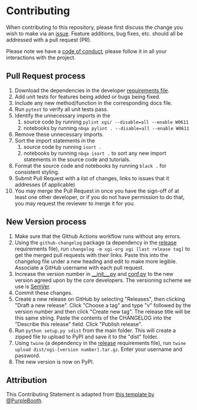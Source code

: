 # Contributing

When contributing to this repository, please first discuss the change you wish to make via an [issue](../../issues/new). Feature additions, bug fixes, etc. should all be addressed with a pull request (PR).

Please note we have a [code of conduct](/CODE_OF_CONDUCT.md), please follow it in all your interactions with the project.

## Pull Request process

1. Download the dependencies in the developer [requirements file](/requirements/developer.txt).
2. Add unit tests for features being added or bugs being fixed.
3. Include any new method/function in the corresponding docs file.
4. Run `pytest` to verify all unit tests pass.
5. Identify the unnecessary imports in the
   1. source code by running `pylint xgi/ --disable=all --enable W0611`
   2. notebooks by running `nbqa pylint . --disable=all --enable W0611`
6. Remove these unnecessary imports.
7. Sort the import statements in the
   1. source code by running `isort .`
   2. notebooks by running `nbqa isort .` to sort any new import statements in the source code and tutorials.
8. Format the source code and notebooks by running `black .` for consistent styling.
9.  Submit Pull Request with a list of changes, links to issues that it addresses (if applicable)
10. You may merge the Pull Request in once you have the sign-off of at least one other developer, or if you do not have permission to do that, you may request the reviewer to merge it for you.

## New Version process

1. Make sure that the Github Actions workflow runs without any errors.
2. Using the `github-changelog` package (a dependency in the [release](requirements/release.txt) requirements file), run `changelog -m xgi-org xgi [last release tag]` to get the merged pull requests with their links. Paste this into the changelog file under a new heading and edit to make more legible. Associate a GitHub username with each pull request.
3. Increase the version number in [\_\_init\_\_.py](xgi/__init__.py.py) and [conf.py](docs/source/conf.py) to the new version agreed upon by the core developers. The versioning scheme we use is [SemVer](http://semver.org/).
4. Commit these changes.
5. Create a new release on GitHub by selecting "Releases", then clicking "Draft a new release". Click "Choose a tag" and type "v" followed by the version number and then click "Create new tag". The release title will be this same string. Paste the contents of the CHANGELOG into the "Describe this release" field. Click "Publish release".
6. Run `python setup.py sdist` from the main folder. This will create a zipped file to upload to PyPI and save it to the "dist" folder.
6. Using `twine` (a dependency in the [release](requirements/release.txt) requirements file), run `twine upload dist/xgi-[version number].tar.gz`. Enter your username and password.
4. The new version is now on PyPI.

## Attribution

This Contributing Statement is adapted from [this template by @PurpleBooth](https://gist.github.com/PurpleBooth/b24679402957c63ec426).